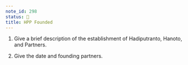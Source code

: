 ```yaml
---
note_id: 298
status: 📝
title: HPP Founded
---
```


1. Give a brief description of the establishment of Hadiputranto, Hanoto, and Partners.

2. Give the date and founding partners.